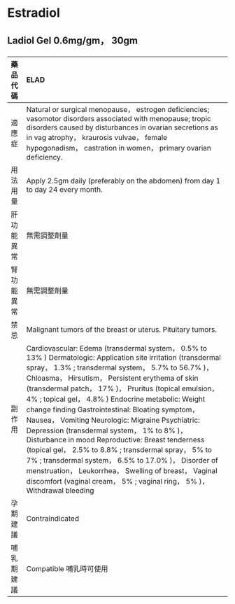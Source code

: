 # Estradiol

## Ladiol Gel 0.6mg/gm， 30gm

##### 

| 藥品代碼   | ELAD                                                                                                                                                                                                                                                                                                                                                                                                                                                                                                                                                                                                                                                                                                                                                                                                    |
|:-----------|:--------------------------------------------------------------------------------------------------------------------------------------------------------------------------------------------------------------------------------------------------------------------------------------------------------------------------------------------------------------------------------------------------------------------------------------------------------------------------------------------------------------------------------------------------------------------------------------------------------------------------------------------------------------------------------------------------------------------------------------------------------------------------------------------------------|
| 適應症     | Natural or surgical menopause， estrogen deficiencies; vasomotor disorders associated with menopause; tropic disorders caused by disturbances in ovarian secretions as in vag atrophy， kraurosis vulvae， female hypogonadism， castration in women， primary ovarian deficiency.                                                                                                                                                                                                                                                                                                                                                                                                                                                                                                                      |
| 用法用量   | Apply 2.5gm daily (preferably on the abdomen) from day 1 to day 24 every month.                                                                                                                                                                                                                                                                                                                                                                                                                                                                                                                                                                                                                                                                                                                         |
| 肝功能異常 | 無需調整劑量                                                                                                                                                                                                                                                                                                                                                                                                                                                                                                                                                                                                                                                                                                                                                                                            |
| 腎功能異常 | 無需調整劑量                                                                                                                                                                                                                                                                                                                                                                                                                                                                                                                                                                                                                                                                                                                                                                                            |
| 禁忌       | Malignant tumors of the breast or uterus. Pituitary tumors.                                                                                                                                                                                                                                                                                                                                                                                                                                                                                                                                                                                                                                                                                                                                             |
| 副作用     | Cardiovascular: Edema (transdermal system， 0.5% to 13% ) Dermatologic: Application site irritation (transdermal spray， 1.3% ; transdermal system， 5.7% to 56.7% )， Chloasma， Hirsutism， Persistent erythema of skin (transdermal patch， 17% )， Pruritus (topical emulsion， 4% ; topical gel， 4.8% ) Endocrine metabolic: Weight change finding Gastrointestinal: Bloating symptom， Nausea， Vomiting Neurologic: Migraine Psychiatric: Depression (transdermal system， 1% to 8% )， Disturbance in mood Reproductive: Breast tenderness (topical gel， 2.5% to 8.8% ; transdermal spray， 5% to 7% ; transdermal system， 6.5% to 17.0% )， Disorder of menstruation， Leukorrhea， Swelling of breast， Vaginal discomfort (vaginal cream， 5% ; vaginal ring， 5% )， Withdrawal bleeding |
| 孕期建議   | Contraindicated                                                                                                                                                                                                                                                                                                                                                                                                                                                                                                                                                                                                                                                                                                                                                                                         |
| 哺乳期建議 | Compatible 哺乳時可使用                                                                                                                                                                                                                                                                                                                                                                                                                                                                                                                                                                                                                                                                                                                                                                                 |

